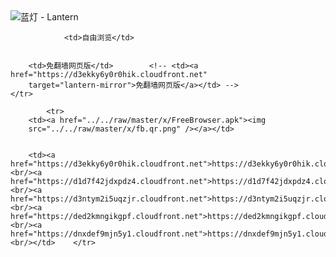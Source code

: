 

<img src="../../raw/master/x/8e0a2b81.c82003be.LanternYellow2.png" alt="蓝灯 - Lantern"/>
<table>
    <tr>
                
                <td>自由浏览</td>
        
        
        <td>免翻墙网页版</td>        <!-- <td><a href="https://d3ekky6y0r0hik.cloudfront.net"
        target="lantern-mirror">免翻墙网页版</a></td> -->
    </tr>
    
            <tr>
        <td><a href="../../raw/master/x/FreeBrowser.apk"><img
        src="../../raw/master/x/fb.qr.png" /></a></td>

        
        <td><a href="https://d3ekky6y0r0hik.cloudfront.net">https://d3ekky6y0r0hik.cloudfront.net</a><br/><a href="https://d1d7f42jdxpdz4.cloudfront.net">https://d1d7f42jdxpdz4.cloudfront.net</a><br/><a href="https://d3ntym2i5uqzjr.cloudfront.net">https://d3ntym2i5uqzjr.cloudfront.net</a><br/><a href="https://ded2kmngikgpf.cloudfront.net">https://ded2kmngikgpf.cloudfront.net</a><br/><a href="https://dnxdef9mjn5y1.cloudfront.net">https://dnxdef9mjn5y1.cloudfront.net</a><br/></td>    </tr>
</table>
